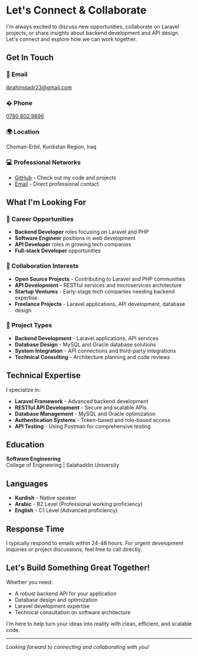 # Let's Connect & Collaborate

<div class="contact-intro">
I'm always excited to discuss new opportunities, collaborate on Laravel projects, or share insights about backend development and API design. Let's connect and explore how we can work together.
</div>

## Get In Touch

### 📧 Email
[ibrahimqadr23@gmail.com](mailto:ibrahimqadr23@gmail.com)

### � Phone
[0780 802 9896](tel:+9647808029896)

### 🌍 Location
Choman-Erbil, Kurdistan Region, Iraq

### 💻 Professional Networks
- [GitHub](https://github.com/ibrahimsoftware1) - Check out my code and projects
- [Email](mailto:ibrahimqadr23@gmail.com) - Direct professional contact

## What I'm Looking For

### 💼 Career Opportunities
- **Backend Developer** roles focusing on Laravel and PHP
- **Software Engineer** positions in web development
- **API Developer** roles in growing tech companies
- **Full-stack Developer** opportunities

### 🤝 Collaboration Interests
- **Open Source Projects** - Contributing to Laravel and PHP communities
- **API Development** - RESTful services and microservices architecture  
- **Startup Ventures** - Early-stage tech companies needing backend expertise
- **Freelance Projects** - Laravel applications, API development, database design

### 🎯 Project Types
- **Backend Development** - Laravel applications, API services
- **Database Design** - MySQL and Oracle database solutions
- **System Integration** - API connections and third-party integrations
- **Technical Consulting** - Architecture planning and code reviews

## Technical Expertise

I specialize in:
- **Laravel Framework** - Advanced backend development
- **RESTful API Development** - Secure and scalable APIs
- **Database Management** - MySQL and Oracle optimization
- **Authentication Systems** - Token-based and role-based access
- **API Testing** - Using Postman for comprehensive testing

## Education

**Software Engineering**  
College of Engineering | Salahaddin University

## Languages

- **Kurdish** - Native speaker
- **Arabic** - B2 Level (Professional working proficiency)
- **English** - C1 Level (Advanced proficiency)

## Response Time

I typically respond to emails within 24-48 hours. For urgent development inquiries or project discussions, feel free to call directly.

## Let's Build Something Great Together!

Whether you need:
- A robust backend API for your application
- Database design and optimization
- Laravel development expertise
- Technical consultation on software architecture

I'm here to help turn your ideas into reality with clean, efficient, and scalable code.

---

*Looking forward to connecting and collaborating with you!*
